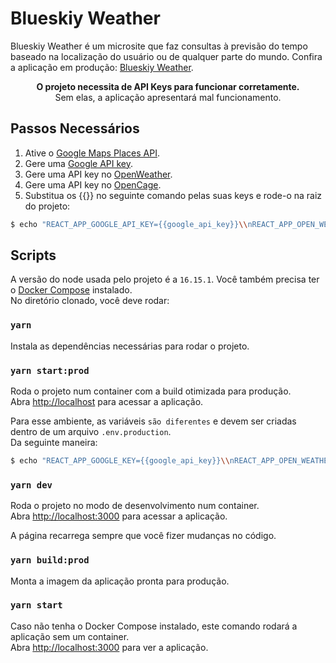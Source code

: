 # Blueskiy Weather

Blueskiy Weather é um microsite que faz consultas à previsão do tempo baseado na localização do usuário ou de qualquer parte do mundo. Confira a aplicação em produção: [Blueskiy Weather](https://weather.thankfulground-0561f328.canadacentral.azurecontainerapps.io/).

<p align="center">
	<b>O projeto necessita de API Keys para funcionar corretamente.</b><br>
	Sem elas, a aplicação apresentará mal funcionamento.
</p>

## Passos Necessários

1. Ative o [Google Maps Places API](https://developers.google.com/maps/documentation/javascript/places#enable_apis).
2. Gere uma [Google API key](https://developers.google.com/maps/documentation/javascript/get-api-key).
3. Gere uma API key no [OpenWeather](https://openweathermap.org/api/one-call-api).
4. Gere uma API key no [OpenCage](https://opencagedata.com/).
5. Substitua os {{}} no seguinte comando pelas suas keys e rode-o na raiz do projeto:

```sh
$ echo "REACT_APP_GOOGLE_API_KEY={{google_api_key}}\\nREACT_APP_OPEN_WEATHER_API_KEY={{open_weather_api_key}}\\nREACT_APP_OPEN_CAGE_API_KEY={{open_cage_api_key}}" > .env
```

## Scripts

A versão do node usada pelo projeto é a `16.15.1`. Você também precisa ter o [Docker Compose](https://docs.docker.com/compose/install/) instalado.\
No diretório clonado, você deve rodar:

### `yarn`

Instala as dependências necessárias para rodar o projeto.

### `yarn start:prod`

Roda o projeto num container com a build otimizada para produção.\
Abra [http://localhost](http://localhost) para acessar a aplicação.

Para esse ambiente, as variáveis `são diferentes` e devem ser criadas dentro de um arquivo `.env.production`.\
Da seguinte maneira:

```sh
$ echo "REACT_APP_GOOGLE_KEY={{google_api_key}}\\nREACT_APP_OPEN_WEATHER_KEY={{open_weather_api_key}}\\nREACT_APP_OPEN_CAGE_KEY={{open_cage_api_key}}" > .env.production
```

### `yarn dev`

Roda o projeto no modo de desenvolvimento num container.\
Abra [http://localhost:3000](http://localhost:3000) para acessar a aplicação.

A página recarrega sempre que você fizer mudanças no código.

### `yarn build:prod`

Monta a imagem da aplicação pronta para produção.

### `yarn start`

Caso não tenha o Docker Compose instalado, este comando rodará a aplicação sem um container.\
Abra [http://localhost:3000](http://localhost:3000) para ver a aplicação.
